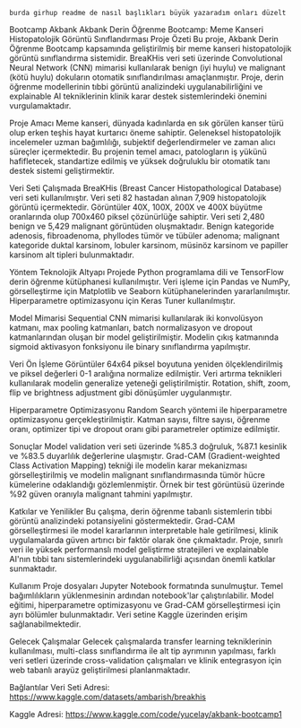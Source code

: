     burda girhup readme de nasıl başlıkları büyük yazaradım onları düzelt
Bootcamp Akbank
Akbank Derin Öğrenme Bootcamp: Meme Kanseri Histopatolojik Görüntü Sınıflandırması
Proje Özeti
Bu proje, Akbank Derin Öğrenme Bootcamp kapsamında geliştirilmiş bir meme kanseri histopatolojik görüntü sınıflandırma sistemidir. BreaKHis veri seti üzerinde Convolutional Neural Network (CNN) mimarisi kullanılarak benign (iyi huylu) ve malignant (kötü huylu) dokuların otomatik sınıflandırılması amaçlanmıştır. Proje, derin öğrenme modellerinin tıbbi görüntü analizindeki uygulanabilirliğini ve explainable AI tekniklerinin klinik karar destek sistemlerindeki önemini vurgulamaktadır.

Proje Amacı
Meme kanseri, dünyada kadınlarda en sık görülen kanser türü olup erken teşhis hayat kurtarıcı öneme sahiptir. Geleneksel histopatolojik incelemeler uzman bağımlılığı, subjektif değerlendirmeler ve zaman alıcı süreçler içermektedir. Bu projenin temel amacı, patologların iş yükünü hafifletecek, standartize edilmiş ve yüksek doğruluklu bir otomatik tanı destek sistemi geliştirmektir.

Veri Seti
Çalışmada BreaKHis (Breast Cancer Histopathological Database) veri seti kullanılmıştır. Veri seti 82 hastadan alınan 7,909 histopatolojik görüntü içermektedir. Görüntüler 40X, 100X, 200X ve 400X büyütme oranlarında olup 700x460 piksel çözünürlüğe sahiptir. Veri seti 2,480 benign ve 5,429 malignant görüntüden oluşmaktadır. Benign kategoride adenosis, fibroadenoma, phyllodes tümör ve tübüler adenoma; malignant kategoride duktal karsinom, lobuler karsinom, müsinöz karsinom ve papiller karsinom alt tipleri bulunmaktadır.

Yöntem
Teknolojik Altyapı
Projede Python programlama dili ve TensorFlow derin öğrenme kütüphanesi kullanılmıştır. Veri işleme için Pandas ve NumPy, görselleştirme için Matplotlib ve Seaborn kütüphanelerinden yararlanılmıştır. Hiperparametre optimizasyonu için Keras Tuner kullanılmıştır.

Model Mimarisi
Sequential CNN mimarisi kullanılarak iki konvolüsyon katmanı, max pooling katmanları, batch normalizasyon ve dropout katmanlarından oluşan bir model geliştirilmiştir. Modelin çıkış katmanında sigmoid aktivasyon fonksiyonu ile binary sınıflandırma yapılmıştır.

Veri Ön İşleme
Görüntüler 64x64 piksel boyutuna yeniden ölçeklendirilmiş ve piksel değerleri 0-1 aralığına normalize edilmiştir. Veri artırma teknikleri kullanılarak modelin generalize yeteneği geliştirilmiştir. Rotation, shift, zoom, flip ve brightness adjustment gibi dönüşümler uygulanmıştır.

Hiperparametre Optimizasyonu
Random Search yöntemi ile hiperparametre optimizasyonu gerçekleştirilmiştir. Katman sayısı, filtre sayısı, öğrenme oranı, optimizer tipi ve dropout oranı gibi parametreler optimize edilmiştir.

Sonuçlar
Model validation veri seti üzerinde %85.3 doğruluk, %87.1 kesinlik ve %83.5 duyarlılık değerlerine ulaşmıştır. Grad-CAM (Gradient-weighted Class Activation Mapping) tekniği ile modelin karar mekanizması görselleştirilmiş ve modelin malignant sınıflandırmasında tümör hücre kümelerine odaklandığı gözlemlenmiştir. Örnek bir test görüntüsü üzerinde %92 güven oranıyla malignant tahmini yapılmıştır.

Katkılar ve Yenilikler
Bu çalışma, derin öğrenme tabanlı sistemlerin tıbbi görüntü analizindeki potansiyelini göstermektedir. Grad-CAM görselleştirmesi ile model kararlarının interpretable hale getirilmesi, klinik uygulamalarda güven artırıcı bir faktör olarak öne çıkmaktadır. Proje, sınırlı veri ile yüksek performanslı model geliştirme stratejileri ve explainable AI'nın tıbbi tanı sistemlerindeki uygulanabilirliği açısından önemli katkılar sunmaktadır.

Kullanım
Proje dosyaları Jupyter Notebook formatında sunulmuştur. Temel bağımlılıkların yüklenmesinin ardından notebook'lar çalıştırılabilir. Model eğitimi, hiperparametre optimizasyonu ve Grad-CAM görselleştirmesi için ayrı bölümler bulunmaktadır. Veri setine Kaggle üzerinden erişim sağlanabilmektedir.

Gelecek Çalışmalar
Gelecek çalışmalarda transfer learning tekniklerinin kullanılması, multi-class sınıflandırma ile alt tip ayrımının yapılması, farklı veri setleri üzerinde cross-validation çalışmaları ve klinik entegrasyon için web tabanlı arayüz geliştirilmesi planlanmaktadır.

Bağlantılar
Veri Seti Adresi: https://www.kaggle.com/datasets/ambarish/breakhis

Kaggle Adresi: https://www.kaggle.com/code/yucelay/akbank-bootcamp1
